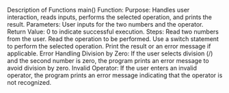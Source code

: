 Description of Functions
main() Function:
Purpose: Handles user interaction, reads inputs, performs the selected operation, and prints the result.
Parameters:
User inputs for the two numbers and the operator.
Return Value:
0 to indicate successful execution.
Steps:
Read two numbers from the user.
Read the operation to be performed.
Use a switch statement to perform the selected operation.
Print the result or an error message if applicable.
Error Handling
Division by Zero:
If the user selects division (/) and the second number is zero, the program prints an error message to avoid division by zero.
Invalid Operator:
If the user enters an invalid operator, the program prints an error message indicating that the operator is not recognized.
